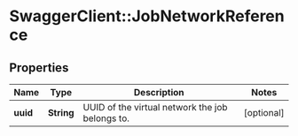 # SwaggerClient::JobNetworkReference

## Properties
Name | Type | Description | Notes
------------ | ------------- | ------------- | -------------
**uuid** | **String** | UUID of the virtual network the job belongs to. | [optional] 


